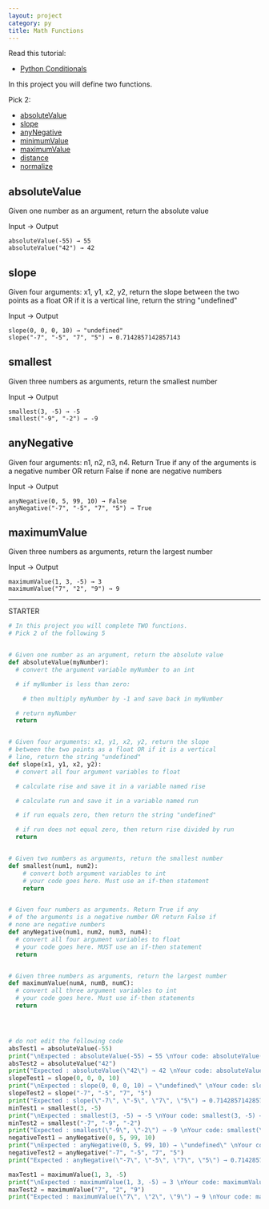 ```yaml
---
layout: project
category: py
title: Math Functions
---
```

Read this tutorial:
- [Python Conditionals](https://www.w3schools.com/python/python_conditions.asp)


In this project you will define two functions.

Pick 2:
- [absoluteValue](#absolutevalue)
- [slope](#slope)
- [anyNegative](#anyNegative)
- [minimumValue](#minimumvalue)
- [maximumValue](#maximumvalue)
- [distance](#distance)
- [normalize](#normalize)



## absoluteValue
Given one number as an argument, return the absolute value

Input → Output
```
absoluteValue(-55) → 55
absoluteValue("42") → 42
```

## slope
Given four arguments: x1, y1, x2, y2, return the slope between the two points as a float OR if it is a vertical line, return the string "undefined"

Input → Output
```
slope(0, 0, 0, 10) → "undefined"
slope("-7", "-5", "7", "5") → 0.7142857142857143
```


## smallest
Given three numbers as arguments, return the smallest number

Input → Output
```
smallest(3, -5) → -5
smallest("-9", "-2") → -9
```


## anyNegative
Given four arguments: n1, n2, n3, n4. Return True if any of the arguments is a negative number OR return False if none are negative numbers

Input → Output
```
anyNegative(0, 5, 99, 10) → False
anyNegative("-7", "-5", "7", "5") → True
```


## maximumValue
Given three numbers as arguments, return the largest number

Input → Output
```
maximumValue(1, 3, -5) → 3
maximumValue("7", "2", "9") → 9
```
<!--
## distance
Given four arguments: x1, y1, x2, y2, return the distance between the two points as a float

Input → Output
```
distance(-7, -5, 7, 5) → 17.204650534085253
distance("0", "0", "0", "10") → 10.0
```

## normalize
Given three arguments: currentNumber, lowerBoundary, upperBoundary, return the currentNumber scaled to between 0 and 1

Input → Output
```
normalize(20, 20, "25") → 0
normalize(25, "20", 25) → 1
normalize("21", 20, 25) → 0.2
```
-->

--------------

STARTER
```python
# In this project you will complete TWO functions.
# Pick 2 of the following 5


# Given one number as an argument, return the absolute value
def absoluteValue(myNumber):
  # convert the argument variable myNumber to an int

  # if myNumber is less than zero:

    # then multiply myNumber by -1 and save back in myNumber

  # return myNumber
  return


# Given four arguments: x1, y1, x2, y2, return the slope
# between the two points as a float OR if it is a vertical
# line, return the string "undefined"
def slope(x1, y1, x2, y2):
  # convert all four argument variables to float

  # calculate rise and save it in a variable named rise

  # calculate run and save it in a variable named run

  # if run equals zero, then return the string "undefined"

  # if run does not equal zero, then return rise divided by run
  return


# Given two numbers as arguments, return the smallest number
def smallest(num1, num2):
    # convert both argument variables to int
    # your code goes here. Must use an if-then statement
    return


# Given four numbers as arguments. Return True if any
# of the arguments is a negative number OR return False if
# none are negative numbers
def anyNegative(num1, num2, num3, num4):
  # convert all four argument variables to float
  # your code goes here. MUST use an if-then statement
  return


# Given three numbers as arguments, return the largest number
def maximumValue(numA, numB, numC):
  # convert all three argument variables to int
  # your code goes here. Must use if-then statements
  return




# do not edit the following code
absTest1 = absoluteValue(-55)
print("\nExpected : absoluteValue(-55) → 55 \nYour code: absoluteValue(-55) → " + str(absTest1))
absTest2 = absoluteValue("42")
print("Expected : absoluteValue(\"42\") → 42 \nYour code: absoluteValue(\"42\") → " + str(absTest2))
slopeTest1 = slope(0, 0, 0, 10)
print("\nExpected : slope(0, 0, 0, 10) → \"undefined\" \nYour code: slope(0, 0, 0, 10) → " + str(slopeTest1))
slopeTest2 = slope("-7", "-5", "7", "5")
print("Expected : slope(\"-7\", \"-5\", \"7\", \"5\") → 0.7142857142857143 \nYour code: slope(\"-7\", \"-5\", \"7\", \"5\") → " + str(slopeTest2))
minTest1 = smallest(3, -5)
print("\nExpected : smallest(3, -5) → -5 \nYour code: smallest(3, -5) → " + str(minTest1))
minTest2 = smallest("-7", "-9", "-2")
print("Expected : smallest(\"-9\", \"-2\") → -9 \nYour code: smallest(\"-9\", \"-2\") → " + str(minTest2))
negativeTest1 = anyNegative(0, 5, 99, 10)
print("\nExpected : anyNegative(0, 5, 99, 10) → \"undefined\" \nYour code: anyNegative(0, 5, 99, 10) → " + str(negativeTest1))
negativeTest2 = anyNegative("-7", "-5", "7", "5")
print("Expected : anyNegative(\"-7\", \"-5\", \"7\", \"5\") → 0.7142857142857143 \nYour code: anyNegative(\"-7\", \"-5\", \"7\", \"5\") → " + str(negativeTest2))

maxTest1 = maximumValue(1, 3, -5)
print("\nExpected : maximumValue(1, 3, -5) → 3 \nYour code: maximumValue(1, 3, -5) → " + str(maxTest1))
maxTest2 = maximumValue("7", "2", "9")
print("Expected : maximumValue(\"7\", \"2\", \"9\") → 9 \nYour code: maximumValue(\"7\", \"2\", \"9\") → " + str(maxTest2))


```
<!--
UNITTESTS

self.assertEquals(int(absoluteValue(-55) == 55 ) + int(minimumValue(1, 3, -5) == -5) + int(maximumValue(1, 3, -5) == 3) + int(distance(-7, -5, 7, 5) == 17.204650534085253) + int(slope(0, 0, 0, 10) == "undefined") >= 2,True)

self.assertEquals(int(absoluteValue("42") == 42) + int(minimumValue("-7", "-9", "-2") == -9) + int(maximumValue("7", "2", "9") == 9) + int(distance("0", "0", "0", "10") == 10.0) + int(slope("-7", "-5", "7", "5") == 0.7142857142857143) >= 2,True)
-->
[comment]: <> (This is a comment, it will not be included)
